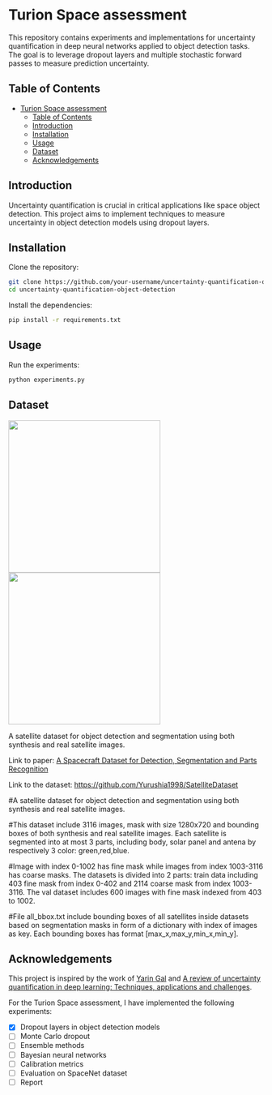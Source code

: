 # Turion Space assessment

This repository contains experiments and implementations for uncertainty quantification in deep neural networks applied to object detection tasks. The goal is to leverage dropout layers and multiple stochastic forward passes to measure prediction uncertainty.

## Table of Contents

- [Turion Space assessment](#turion-space-assessment)
  - [Table of Contents](#table-of-contents)
  - [Introduction](#introduction)
  - [Installation](#installation)
  - [Usage](#usage)
  - [Dataset](#dataset)
  - [Acknowledgements](#acknowledgements)

## Introduction

Uncertainty quantification is crucial in critical applications like space object detection. This project aims to implement techniques to measure uncertainty in object detection models using dropout layers.

## Installation

Clone the repository:

```bash
git clone https://github.com/your-username/uncertainty-quantification-object-detection.git
cd uncertainty-quantification-object-detection
```

Install the dependencies:

```bash
pip install -r requirements.txt
```

## Usage

Run the experiments:

```bash
python experiments.py
```

## Dataset

<p float="left">
  <img src="data\images\val\img_resize_406.png" width="300" />
  <img src="data\mask\val\img_resize_406_mask.png" width="300" /> 
</p>

A satellite dataset for object detection and segmentation using both synthesis and real satellite images.

Link to paper: [A Spacecraft Dataset for Detection, Segmentation and Parts Recognition](https://arxiv.org/abs/2106.08186)

Link to the dataset: https://github.com/Yurushia1998/SatelliteDataset

#A satellite dataset for object detection and segmentation using both synthesis and real satellite images.

#This dataset include 3116 images, mask with size 1280x720 and bounding boxes of both synthesis and real satellite images. Each satellite is segmented into at most 3 parts, including body, solar panel and antena by respectively 3 color: green,red,blue.

#Image with index 0-1002 has fine mask while images from index 1003-3116 has coarse masks.
The datasets is divided into 2 parts: train data including 403 fine mask from index 0-402 and 2114 coarse mask from index 1003-3116. The val dataset includes 600 images with fine mask indexed from 403 to 1002.

#File all_bbox.txt include bounding boxes of all satellites inside datasets based on segmentation masks in form of a dictionary with index of images as key. Each bounding boxes has format [max_x,max_y,min_x,min_y].

## Acknowledgements

This project is inspired by the work of [Yarin Gal](http://www.cs.ox.ac.uk/people/yarin.gal/website/index.html)
and [A review of uncertainty quantification in deep learning: Techniques, applications and challenges](https://www.sciencedirect.com/science/article/pii/S1566253521001081).

For the Turion Space assessment, I have implemented the following experiments:

- [x] Dropout layers in object detection models
- [ ] Monte Carlo dropout
- [ ] Ensemble methods
- [ ] Bayesian neural networks
- [ ] Calibration metrics
- [ ] Evaluation on SpaceNet dataset
- [ ] Report
